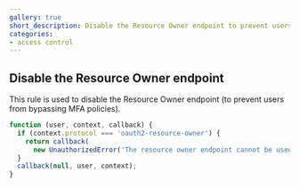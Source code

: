 ```yaml
---
gallery: true
short_description: Disable the Resource Owner endpoint to prevent users from bypassing MFA policies
categories:
- access control
---
```


## Disable the Resource Owner endpoint

This rule is used to disable the Resource Owner endpoint (to prevent users from bypassing MFA policies).

```js
function (user, context, callback) {
  if (context.protocol === 'oauth2-resource-owner') {
    return callback(
      new UnauthorizedError('The resource owner endpoint cannot be used.'));
  }
  callback(null, user, context);
}
```
